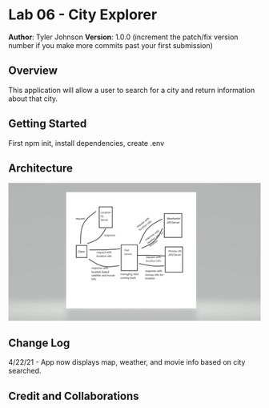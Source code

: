 # Lab 06 - City Explorer

**Author**: Tyler Johnson
**Version**: 1.0.0 (increment the patch/fix version number if you make more commits past your first submission)

## Overview
This application will allow a user to search for a city and return information about that city. 

## Getting Started
First npm init, install dependencies, create .env

## Architecture
![WRRC](./lab8wrrc.png)

## Change Log
4/22/21 - App now displays map, weather, and movie info based on city searched. 

## Credit and Collaborations
<!-- Give credit (and a link) to other people or resources that helped you build this application. -->